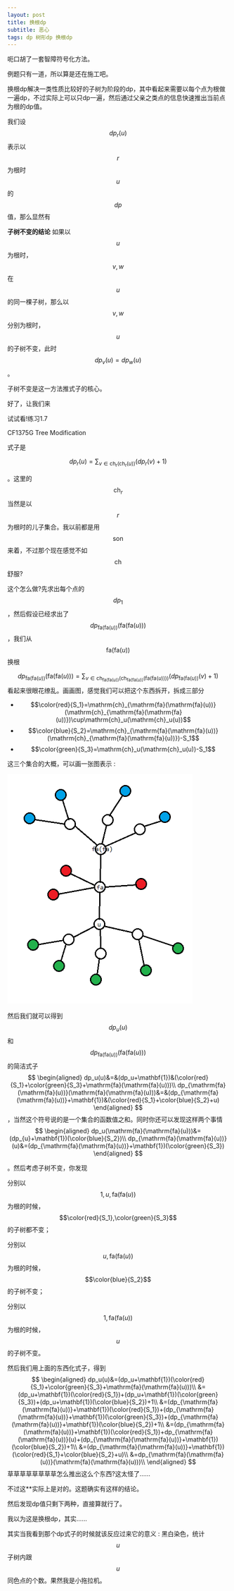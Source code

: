 ```yaml
---
layout: post
title: 换根dp
subtitle: 恶心
tags: dp 树形dp 换根dp
---
```


呃口胡了一套智障符号化方法。

例题只有一道，所以算是还在施工吧。

换根dp解决一类性质比较好的子树为阶段的dp，其中看起来需要以每个点为根做一遍dp，不过实际上可以只dp一遍，然后通过父亲之类点的信息快速推出当前点为根的dp值。

我们设$$dp_r(u)$$表示以$$r$$为根时$$u$$的$$dp$$值，那么显然有

**子树不变的结论** 如果以$$u$$为根时，$$v,w$$在$$u$$的同一棵子树，那么以$$v,w$$分别为根时，$$u$$的子树不变，此时$$dp_v(u)=dp_w(u)$$。

子树不变是这一方法推式子的核心。

好了，让我们来

试试看!练习1.7

CF1375G Tree Modification

式子是

$$
dp_r(u)=\sum_{v\in\mathrm{ch_r}(\mathrm{ch_r}(u))}(dp_r(v)+1)
$$

。这里的$$\mathrm{ch}_r$$当然是以$$r$$为根时的儿子集合。我以前都是用$$\mathrm{son}$$来着，不过那个现在感觉不如$$\mathrm{ch}$$舒服?

这个怎么做?先求出每个点的$$dp_1$$，然后假设已经求出了$$dp_{\mathrm{fa}(\mathrm{fa}(u))}(\mathrm{fa}(\mathrm{fa}(u)))$$，我们从$$\mathrm{fa}(\mathrm{fa}(u))$$换根

$$
dp_{\mathrm{fa}(\mathrm{fa}(u))}(\mathrm{fa}(\mathrm{fa}(u)))=\sum_{v\in\mathrm{ch}_{\mathrm{fa}(\mathrm{fa}(u))}(\mathrm{ch}_{\mathrm{fa}(\mathrm{fa}(u))}(\mathrm{fa}(\mathrm{fa}(u))))}(dp_{\mathrm{fa}(\mathrm{fa}(u))}(v)+1)
$$
看起来很眼花缭乱。画画图，感觉我们可以把这个东西拆开，拆成三部分

- $$\color{red}{S_1}=\mathrm{ch}_{\mathrm{fa}(\mathrm{fa}(u))}(\mathrm{ch}_{\mathrm{fa}(\mathrm{fa}(u))})\cup\mathrm{ch}_u(\mathrm{ch}_u(u))$$
- $$\color{blue}{S_2}=\mathrm{ch}_{\mathrm{fa}(\mathrm{fa}(u))}(\mathrm{ch}_{\mathrm{fa}(\mathrm{fa}(u))})-S_1$$
- $$\color{green}{S_3}=\mathrm{ch}_u(\mathrm{ch}_u(u))-S_1$$

这三个集合的大概，可以画一张图表示 : 

![图](/img/2021-04-25-reroot-dp/1375g-1.png)

然后我们就可以得到$$dp_u(u)$$和$$dp_{\mathrm{fa}(\mathrm{fa}(u))}(\mathrm{fa}(\mathrm{fa}(u)))$$的简洁式子
$$
\begin{aligned}
dp_u(u)&=&(dp_u+\mathbf{1})&(\color{red}{S_1}+\color{green}{S_3}+\mathrm{fa}(\mathrm{fa}(u)))\\
dp_{\mathrm{fa}(\mathrm{fa}(u))}(\mathrm{fa}(\mathrm{fa}(u)))&=&(dp_{\mathrm{fa}(\mathrm{fa}(u))}+\mathbf{1})&(\color{red}{S_1}+\color{blue}{S_2}+u)
\end{aligned}
$$
，当然这个符号说的是一个集合的函数值之和。同时你还可以发现这样两个事情
$$
\begin{aligned}
dp_u(\mathrm{fa}(\mathrm{fa}(u)))&=(dp_{u}+\mathbf{1})(\color{blue}{S_2})\\
dp_{\mathrm{fa}(\mathrm{fa}(u))}(u)&=(dp_{\mathrm{fa}(\mathrm{fa}(u))}+\mathbf{1})(\color{green}{S_3})
\end{aligned}
$$


。然后考虑子树不变，你发现

分别以$$1,u,\mathrm{fa}(\mathrm{fa}(u))$$为根的时候，$$\color{red}{S_1},\color{green}{S_3}$$的子树都不变；

分别以$$u,\mathrm{fa}(\mathrm{fa}(u))$$为根的时候，$$\color{blue}{S_2}$$的子树不变；

分别以$$1,\mathrm{fa}(\mathrm{fa}(u))$$为根的时候，$$u$$的子树不变。

然后我们用上面的东西化式子，得到
$$
\begin{aligned}
dp_u(u)&=(dp_u+\mathbf{1})(\color{red}{S_1}+\color{green}{S_3}+\mathrm{fa}(\mathrm{fa}(u)))\\
&=(dp_u+\mathbf{1})(\color{red}{S_1})+(dp_u+\mathbf{1})(\color{green}{S_3})+(dp_u+\mathbf{1})(\color{blue}{S_2})+1\\
&=(dp_{\mathrm{fa}(\mathrm{fa}(u))}+\mathbf{1})(\color{red}{S_1})+(dp_{\mathrm{fa}(\mathrm{fa}(u))}+\mathbf{1})(\color{green}{S_3})+(dp_{\mathrm{fa}(\mathrm{fa}(u))}+\mathbf{1})(\color{blue}{S_2})+1\\
&=(dp_{\mathrm{fa}(\mathrm{fa}(u))}+\mathbf{1})(\color{red}{S_1})+dp_{\mathrm{fa}(\mathrm{fa}(u))}(u)+(dp_{\mathrm{fa}(\mathrm{fa}(u))}+\mathbf{1})(\color{blue}{S_2})+1\\
&=(dp_{\mathrm{fa}(\mathrm{fa}(u))}+\mathbf{1})(\color{red}{S_1}+\color{blue}{S_2}+u)\\
&=dp_{\mathrm{fa}(\mathrm{fa}(u))}(\mathrm{fa}(\mathrm{fa}(u)))\\
\end{aligned}
$$
草草草草草草草草怎么推出这么个东西?这太怪了......

不过这**实际上是对的。这题确实有这样的结论。

然后发现dp值只剩下两种，直接算就行了。

我以为这是换根dp，其实......

其实当我看到那个dp式子的时候就该反应过来它的意义 : 黑白染色，统计$$u$$子树内跟$$u$$同色点的个数。果然我是小拖拉机。